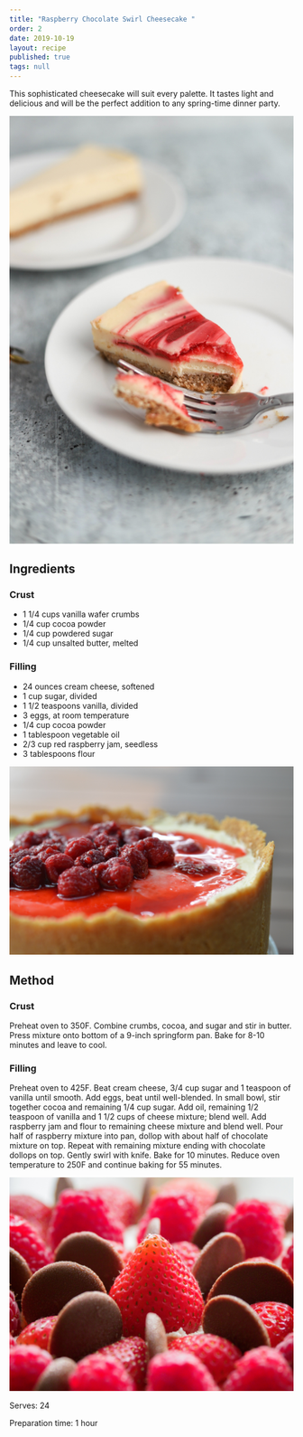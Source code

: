 ```yaml
---
title: "Raspberry Chocolate Swirl Cheesecake "
order: 2
date: 2019-10-19
layout: recipe
published: true
tags: null
---
```

This sophisticated cheesecake will suit every palette. It tastes light and delicious and will be the perfect addition to any spring-time dinner party. 

![White cheesecake with red swirl ](../uploads/sarah-gualtieri-tzpjxzhud3o-unsplash.jpg "Raspberry Chocolate Swirl Cheesecake ")

## Ingredients

### Crust

* 1 1/4 cups vanilla wafer crumbs
* 1/4 cup cocoa powder
* 1/4 cup powdered sugar
* 1/4 cup unsalted butter, melted 

### Filling

* 24 ounces cream cheese, softened
* 1 cup sugar, divided
* 1 1/2 teaspoons vanilla, divided
* 3 eggs, at room temperature
* 1/4 cup cocoa powder
* 1 tablespoon vegetable oil
* 2/3 cup red raspberry jam, seedless
* 3 tablespoons flour

![Close up of a whole cheesecake ](../uploads/amy-simpson-2u12qy0hege-unsplash.jpg)

## Method

### Crust

Preheat oven to 350F. Combine crumbs, cocoa, and sugar and stir in butter. Press mixture onto bottom of a 9-inch springform pan. Bake for 8-10 minutes and leave to cool.

### Filling

Preheat oven to 425F. Beat cream cheese, 3/4 cup sugar and 1 teaspoon of vanilla until smooth. Add eggs, beat until well-blended. In small bowl, stir together cocoa and remaining 1/4 cup sugar. Add oil, remaining 1/2 teaspoon of vanilla and 1 1/2 cups of cheese mixture; blend well. Add raspberry jam and flour to remaining cheese mixture and blend well. Pour half of raspberry mixture into pan, dollop with about half of chocolate mixture on top. Repeat with remaining mixture ending with chocolate dollops on top. Gently swirl with knife.  Bake for 10 minutes. Reduce oven temperature to 250F and continue baking for 55 minutes.

![Raspberries and strawberries topping a cheesecake ](../uploads/brett-jordan-i8g04pqyn90-unsplash.jpg)

Serves: 24

Preparation time: 1 hour